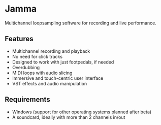 # Jamma

Multichannel loopsampling software for recording and live performance.

## Features

* Multichannel recording and playback
* No need for click tracks
* Designed to work with just footpedals, if needed
* Overdubbing
* MIDI loops with audio slicing
* Immersive and touch-centric user interface
* VST effects and audio manipulation

## Requirements

* Windows (support for other operating systems planned after beta)
* A soundcard, ideally with more than 2 channels in/out


